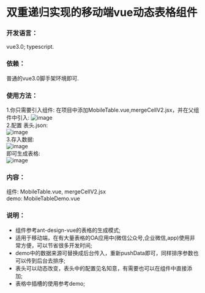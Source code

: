 # 双重递归实现的移动端vue动态表格组件
### 开发语言：
vue3.0; typescript.
### 依赖：
普通的vue3.0脚手架环境即可.
### 使用方法：
1.你只需要引入组件: 
在项目中添加MobileTable.vue,mergeCellV2.jsx，并在父组件中引入:
![image](https://github.com/xjx199403/vue_mobile_table/blob/main/%E5%BC%95%E5%85%A5%E7%BB%84%E4%BB%B6.png?raw=true)  
2.配置 表头.json:  
![image](https://github.com/xjx199403/vue_mobile_table/blob/main/%E8%A1%A8%E5%A4%B4%E9%85%8D%E7%BD%AE.png?raw=true)  
3.存入数据:  
![image](https://github.com/xjx199403/vue_mobile_table/blob/main/%E5%AD%98%E5%85%A5%E6%95%B0%E6%8D%AE.png?raw=true)  
即可生成表格:  
![image](https://github.com/xjx199403/vue_mobile_table/blob/main/%E7%BB%93%E6%9E%9C1.png?raw=true)  
### 内容：
组件: MobileTable.vue, mergeCellV2.jsx  
demo: MobileTableDemo.vue
### 说明：
* 组件参考ant-design-vue的表格的生成模式;
* 适用于移动端，在有大量表格的OA应用中(微信公众号,企业微信,app)使用非常方便，可以节省很多开发时间;
* demo中的数据来源可替换成后台传入，重新pushData即可，同样排序参数也可以传到后台去排序;
* 表头可以动态改变，表头中的配置见名知意，有需要也可以在组件中直接添加;
* 表格中插槽的使用参考demo;

